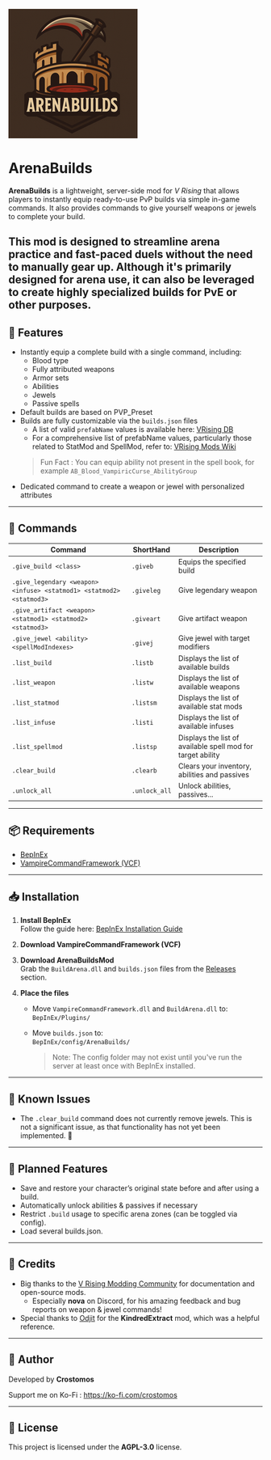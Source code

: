 ![](logo.png)

# ArenaBuilds

**ArenaBuilds** is a lightweight, server-side mod for *V Rising* that allows players to instantly equip ready-to-use PvP builds via simple in-game commands.
It also provides commands to give yourself weapons or jewels to complete your build.

This mod is designed to streamline arena practice and fast-paced duels without the need to manually gear up.
Although it's primarily designed for arena use, it can also be leveraged to create highly specialized builds for PvE or other purposes.
---

## 🔧 Features

- Instantly equip a complete build with a single command, including:
  - Blood type
  - Fully attributed weapons
  - Armor sets
  - Abilities
  - Jewels
  - Passive spells
- Default builds are based on PVP_Preset
- Builds are fully customizable via the `builds.json` files
  - A list of valid `prefabName` values is available here: [VRising DB](https://vrising.gaming.tools)
  - For a comprehensive list of prefabName values, particularly those related to StatMod and SpellMod, refer to: [VRising Mods Wiki](https://wiki.vrisingmods.com/prefabs/Spell)
  > Fun Fact : You can equip ability not present in the spell book, for example `AB_Blood_VampiricCurse_AbilityGroup`
- Dedicated command to create a weapon or jewel with personalized attributes

---

## 💬 Commands

| Command                                                              | ShortHand     | Description                                                 |
| -------------------------------------------------------------------- | ------------- | ----------------------------------------------------------- |
| `.give_build <class>`                                                | `.giveb`      | Equips the specified build                                  |
| `.give_legendary <weapon> <infuse> <statmod1> <statmod2> <statmod3>` | `.giveleg`    | Give legendary weapon                                       |
| `.give_artifact <weapon> <statmod1> <statmod2> <statmod3>`           | `.giveart`    | Give artifact weapon                                        |
| `.give_jewel <ability> <spellModIndexes>`                            | `.givej`      | Give jewel with target modifiers                            |
| `.list_build`                                                        | `.listb`      | Displays the list of available builds                       |
| `.list_weapon`                                                       | `.listw`      | Displays the list of available weapons                      |
| `.list_statmod`                                                      | `.listsm`     | Displays the list of available stat mods                    |
| `.list_infuse`                                                       | `.listi`      | Displays the list of available infuses                      |
| `.list_spellmod` <ability>                                           | `.listsp`     | Displays the list of available spell mod for target ability |
| `.clear_build`                                                       | `.clearb`     | Clears your inventory, abilities and passives               |
| `.unlock_all`                                                        | `.unlock_all` | Unlock abilities, passives...                               |

---

## 📦 Requirements

- [BepInEx](https://github.com/BepInEx/BepInEx)
- [VampireCommandFramework (VCF)](https://github.com/decaprime/VampireCommandFramework)

---

## 📥 Installation

1. **Install BepInEx**  
   Follow the guide here: [BepInEx Installation Guide](https://wiki.vrisingmods.com/user/bepinex_install.html)  

2. **Download VampireCommandFramework (VCF)**  

3. **Download ArenaBuildsMod**  
   Grab the `BuildArena.dll` and `builds.json` files from the [Releases](#) section.

4. **Place the files**  
   
   - Move `VampireCommandFramework.dll` and `BuildArena.dll` to:  
     `BepInEx/Plugins/`
   
   - Move `builds.json` to:  
     `BepInEx/config/ArenaBuilds/`
     
     > Note: The config folder may not exist until you've run the server at least once with BepInEx installed.

---

## 🐞 Known Issues

- The `.clear_build` command does not currently remove jewels. This is not a significant issue, as that functionality has not yet been implemented. 👀

---

## 🚧 Planned Features

- Save and restore your character’s original state before and after using a build.
- Automatically unlock abilities & passives if necessary
- Restrict `.build` usage to specific arena zones (can be toggled via config).
- Load several builds.json.

---

## 🙌 Credits

- Big thanks to the [V Rising Modding Community](https://vrisingmods.com/) for documentation and open-source mods.
    - Especially **nova** on Discord, for his amazing feedback and bug reports on weapon & jewel commands!
- Special thanks to [Odjit](https://github.com/Odjit) for the **KindredExtract** mod, which was a helpful reference.

---

## 👤 Author

Developed by **Crostomos**

Support me on Ko-Fi : https://ko-fi.com/crostomos

---

## 📄 License

This project is licensed under the **AGPL-3.0** license.
